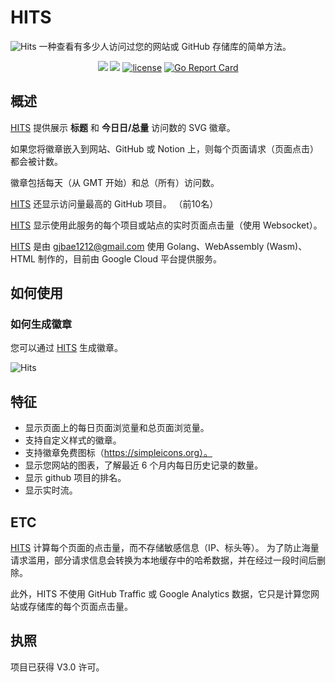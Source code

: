 # HITS

![Hits](https://storage.googleapis.com/hit-counter/main.png)
一种查看有多少人访问过您的网站或 GitHub 存储库的简单方法。
<p align="center">
<a href="https://circleci.com/gh/gjbae1212/hit-counter"><img src="https://circleci.com/gh/gjbae1212/hit-counter.svg?style=svg"></a>
<a href="https://hits.seeyoufarm.com"><img src="https://hits.seeyoufarm.com/api/count/incr/badge.svg?url=https%3A%2F%2Fgithub.com%2Fcn1095%2Fhit-counter%2FREADME&count_bg=%2379C83D&title_bg=%23555555&icon=go.svg&icon_color=%2300ADD8&title=hits&edge_flat=false"/></a>
<a href="/LICENSE"><img src="https://img.shields.io/badge/license-GPL-blue.svg" alt="license" /></a>
<a href="https://goreportcard.com/report/github.com/gjbae1212/hit-counter"><img src="https://goreportcard.com/badge/github.com/gjbae1212/hit-counter" alt="Go Report Card" /></a> 
</p>

## 概述

[HITS](https://hits.seeyoufarm.com) 提供展示 **标题** 和 **今日日/总量** 访问数的 SVG 徽章。

如果您将徽章嵌入到网站、GitHub 或 Notion 上，则每个页面请求（页面点击）都会被计数。

徽章包括每天（从 GMT 开始）和总（所有）访问数。

[HITS](https://hits.seeyoufarm.com) 还显示访问量最高的 GitHub 项目。 （前10名）

[HITS](https://hits.seeyoufarm.com) 显示使用此服务的每个项目或站点的实时页面点击量（使用 Websocket）。

[HITS](https://hits.seeyoufarm.com) 是由 gjbae1212@gmail.com 使用 Golang、WebAssembly (Wasm)、HTML 制作的，目前由 Google Cloud 平台提供服务。
 
## 如何使用
### 如何生成徽章
您可以通过 [HITS](https://hits.seeyoufarm.com/#badge) 生成徽章。

![Hits](https://storage.googleapis.com/hit-counter/gen.png)

## 特征
- 显示页面上的每日页面浏览量和总页面浏览量。  
- 支持自定义样式的徽章。
- 支持徽章免费图标（https://simpleicons.org）。
- 显示您网站的图表，了解最近 6 个月内每日历史记录的数量。
- 显示 github 项目的排名。
- 显示实时流。
      
## ETC
[HITS](https://hits.seeyoufarm.com) 计算每个页面的点击量，而不存储敏感信息（IP、标头等）。 
为了防止海量请求滥用，部分请求信息会转换为本地缓存中的哈希数据，并在经过一段时间后删除。

此外，HITS 不使用 GitHub Traffic 或 Google Analytics 数据，它只是计算您网站或存储库的每个页面点击量。
  
## 执照
项目已获得 V3.0 许可。

